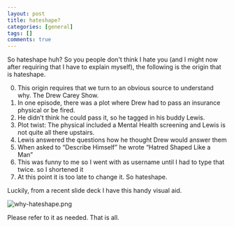 ```yaml
---
layout: post
title: hateshape?
categories: [general]
tags: []
comments: true
---
```


So hateshape huh? So you people don't think I hate you (and I might now after requiring that I have to explain myself), the following is the origin that is hateshape.

0. This origin requires that we turn to an obvious source to understand why. The Drew Carey Show. 
1. In one episode, there was a plot where Drew had to pass an insurance physical or be fired.
2. He didn’t think he could pass it, so he tagged in his buddy Lewis.
3. Plot twist: The physical included a Mental Health screening and Lewis is not quite all there upstairs.
4. Lewis answered the questions how he thought Drew would answer them
5. When asked to “Describe Himself” he wrote “Hatred Shaped Like a Man” 
6. This was funny to me so I went with as username until I had to type that twice. so I shortened it
7. At this point it is too late to change it. So hateshape.

Luckily, from a recent slide deck I have this handy visual aid.

![why-hateshape.png]({{site.baseurl}}/assets/media/posts/hateshape/why-hateshape.png)

Please refer to it as needed. That is all.
